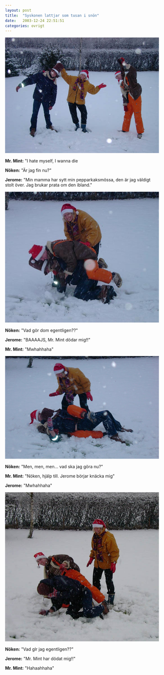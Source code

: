 ```yaml
---
layout: post
title:  "Syskonen lattjar som tusan i snön"
date:   2003-12-24 22:51:51
categories: ovrigt
---
```


![Lattjar 1](/img/ovrigt/2003/1.jpg)

**Mr. Mint:** "I hate myself, I wanna die

**Nöken:** "Är jag fin nu?"

**Jerome:** "Min mamma har sytt min pepparkaksmössa, den är jag väldigt stolt över. Jag brukar prata om den ibland."

![Lattjar 2](/img/ovrigt/2003/2.jpg)

**Nöken:** "Vad gör dom egentligen??"

**Jerome:** "BAAAAJS, Mr. Mint dödar mig!!"

**Mr. Mint:** "Mwhahhaha"

![Lattjar 3](/img/ovrigt/2003/3.jpg)

**Nöken:** "Men, men, men... vad ska jag göra nu?"

**Mr. Mint:** "Nöken, hjälp till. Jerome börjar knäcka mig"

**Jerome:** "Mwhahhaha"

![Lattjar 4](/img/ovrigt/2003/4.jpg)

**Nöken:** "Vad glr jag egentligen??"

**Jerome:** "Mr. Mint har dödat mig!!"

**Mr. Mint:** "Hahaahhaha"
